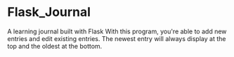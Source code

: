 # Flask_Journal
 A learning journal built with Flask
With this program, you're able to add new entries and edit existing entries.
The newest entry will always display at the top and the oldest at the bottom.